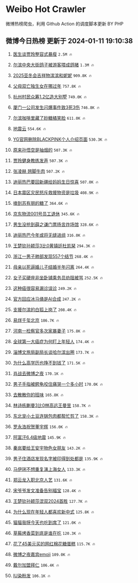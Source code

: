 # Weibo Hot Crawler 



微博热榜爬虫，利用 Github Action 的调度脚本更新 BY PHP 


## 微博今日热榜 更新于 2024-01-11 19:10:38 
1. [医生谈贾玲整容式暴瘦](https://s.weibo.com/weibo?q=%23%E5%8C%BB%E7%94%9F%E8%B0%88%E8%B4%BE%E7%8E%B2%E6%95%B4%E5%AE%B9%E5%BC%8F%E6%9A%B4%E7%98%A6%23&t=31&band_rank=1&Refer=top) `2.5M 🔥` 

1. [尔滨中央大街鸽子被游客喂成鸽猪](https://s.weibo.com/weibo?q=%23%E5%B0%94%E6%BB%A8%E4%B8%AD%E5%A4%AE%E5%A4%A7%E8%A1%97%E9%B8%BD%E5%AD%90%E8%A2%AB%E6%B8%B8%E5%AE%A2%E5%96%82%E6%88%90%E9%B8%BD%E7%8C%AA%23&t=31&band_rank=2&Refer=top) `1.3M 🔥` 

1. [2025亚冬会吉祥物滨滨和妮妮](https://s.weibo.com/weibo?q=%232025%E4%BA%9A%E5%86%AC%E4%BC%9A%E5%90%89%E7%A5%A5%E7%89%A9%E6%BB%A8%E6%BB%A8%E5%92%8C%E5%A6%AE%E5%A6%AE%23&t=31&band_rank=3&Refer=top) `909.8K 🔥` 

1. [父母双亡独生女在哪过年](https://s.weibo.com/weibo?q=%23%E7%88%B6%E6%AF%8D%E5%8F%8C%E4%BA%A1%E7%8B%AC%E7%94%9F%E5%A5%B3%E5%9C%A8%E5%93%AA%E8%BF%87%E5%B9%B4%23&t=31&band_rank=4&Refer=top) `757.8K 🔥` 

1. [杭州村民众筹1.2亿造大别墅](https://s.weibo.com/weibo?q=%23%E6%9D%AD%E5%B7%9E%E6%9D%91%E6%B0%91%E4%BC%97%E7%AD%B91.2%E4%BA%BF%E9%80%A0%E5%A4%A7%E5%88%AB%E5%A2%85%23&t=31&band_rank=5&Refer=top) `749.0K 🔥` 

1. [厦门一公司发生闪爆事件致3死3伤](https://s.weibo.com/weibo?q=%23%E5%8E%A6%E9%97%A8%E4%B8%80%E5%85%AC%E5%8F%B8%E5%8F%91%E7%94%9F%E9%97%AA%E7%88%86%E4%BA%8B%E4%BB%B6%E8%87%B43%E6%AD%BB3%E4%BC%A4%23&t=31&band_rank=6&Refer=top) `746.8K 🔥` 

1. [尔滨咖啡里藏了砂糖橘笑脸](https://s.weibo.com/weibo?q=%23%E5%B0%94%E6%BB%A8%E5%92%96%E5%95%A1%E9%87%8C%E8%97%8F%E4%BA%86%E7%A0%82%E7%B3%96%E6%A9%98%E7%AC%91%E8%84%B8%23&t=31&band_rank=7&Refer=top) `611.0K 🔥` 

1. [地震云](https://s.weibo.com/weibo?q=%E5%9C%B0%E9%9C%87%E4%BA%91&t=31&band_rank=8&Refer=top) `554.6K 🔥` 

1. [YG官网删除BLACKPINK个人介绍页面](https://s.weibo.com/weibo?q=%23YG%E5%AE%98%E7%BD%91%E5%88%A0%E9%99%A4BLACKPINK%E4%B8%AA%E4%BA%BA%E4%BB%8B%E7%BB%8D%E9%A1%B5%E9%9D%A2%23&t=31&band_rank=9&Refer=top) `530.3K 🔥` 

1. [原来孙悟空是抽烟的](https://s.weibo.com/weibo?q=%E5%8E%9F%E6%9D%A5%E5%AD%99%E6%82%9F%E7%A9%BA%E6%98%AF%E6%8A%BD%E7%83%9F%E7%9A%84&t=31&band_rank=10&Refer=top) `507.3K 🔥` 

1. [贾玲健身教练发声](https://s.weibo.com/weibo?q=%23%E8%B4%BE%E7%8E%B2%E5%81%A5%E8%BA%AB%E6%95%99%E7%BB%83%E5%8F%91%E5%A3%B0%23&t=31&band_rank=11&Refer=top) `507.3K 🔥` 

1. [张凌赫 翘脚牛肉](https://s.weibo.com/weibo?q=%E5%BC%A0%E5%87%8C%E8%B5%AB%20%E7%BF%98%E8%84%9A%E7%89%9B%E8%82%89&t=31&band_rank=12&Refer=top) `507.2K 🔥` 

1. [迪丽热巴要回新疆给妈妈生日惊喜](https://s.weibo.com/weibo?q=%E8%BF%AA%E4%B8%BD%E7%83%AD%E5%B7%B4%E8%A6%81%E5%9B%9E%E6%96%B0%E7%96%86%E7%BB%99%E5%A6%88%E5%A6%88%E7%94%9F%E6%97%A5%E6%83%8A%E5%96%9C&t=31&band_rank=13&Refer=top) `507.0K 🔥` 

1. [日本震区灾民怒斥救援物资是垃圾](https://s.weibo.com/weibo?q=%23%E6%97%A5%E6%9C%AC%E9%9C%87%E5%8C%BA%E7%81%BE%E6%B0%91%E6%80%92%E6%96%A5%E6%95%91%E6%8F%B4%E7%89%A9%E8%B5%84%E6%98%AF%E5%9E%83%E5%9C%BE%23&t=31&band_rank=14&Refer=top) `408.9K 🔥` 

1. [嗑到苏有朋的糖了](https://s.weibo.com/weibo?q=%23%E5%97%91%E5%88%B0%E8%8B%8F%E6%9C%89%E6%9C%8B%E7%9A%84%E7%B3%96%E4%BA%86%23&t=31&band_rank=15&Refer=top) `364.6K 🔥` 

1. [京东物流001号员工退休](https://s.weibo.com/weibo?q=%23%E4%BA%AC%E4%B8%9C%E7%89%A9%E6%B5%81001%E5%8F%B7%E5%91%98%E5%B7%A5%E9%80%80%E4%BC%91%23&t=31&band_rank=16&Refer=top) `345.6K 🔥` 

1. [男生没抢到薛之谦门票扬言炸场馆](https://s.weibo.com/weibo?q=%23%E7%94%B7%E7%94%9F%E6%B2%A1%E6%8A%A2%E5%88%B0%E8%96%9B%E4%B9%8B%E8%B0%A6%E9%97%A8%E7%A5%A8%E6%89%AC%E8%A8%80%E7%82%B8%E5%9C%BA%E9%A6%86%23&t=31&band_rank=17&Refer=top) `328.6K 🔥` 

1. [迪丽热巴今年或将无缝进组](https://s.weibo.com/weibo?q=%23%E8%BF%AA%E4%B8%BD%E7%83%AD%E5%B7%B4%E4%BB%8A%E5%B9%B4%E6%88%96%E5%B0%86%E6%97%A0%E7%BC%9D%E8%BF%9B%E7%BB%84%23&t=31&band_rank=18&Refer=top) `316.0K 🔥` 

1. [王楚钦孙颖莎3比0黄镇廷杜凯琹](https://s.weibo.com/weibo?q=%23%E7%8E%8B%E6%A5%9A%E9%92%A6%E5%AD%99%E9%A2%96%E8%8E%8E3%E6%AF%940%E9%BB%84%E9%95%87%E5%BB%B7%E6%9D%9C%E5%87%AF%E7%90%B9%23&t=31&band_rank=19&Refer=top) `294.3K 🔥` 

1. [浙江一男子肺部发现557个结节](https://s.weibo.com/weibo?q=%23%E6%B5%99%E6%B1%9F%E4%B8%80%E7%94%B7%E5%AD%90%E8%82%BA%E9%83%A8%E5%8F%91%E7%8E%B0557%E4%B8%AA%E7%BB%93%E8%8A%82%23&t=31&band_rank=20&Refer=top) `268.4K 🔥` 

1. [母亲以死逼婚儿子结婚半年闪离](https://s.weibo.com/weibo?q=%23%E6%AF%8D%E4%BA%B2%E4%BB%A5%E6%AD%BB%E9%80%BC%E5%A9%9A%E5%84%BF%E5%AD%90%E7%BB%93%E5%A9%9A%E5%8D%8A%E5%B9%B4%E9%97%AA%E7%A6%BB%23&t=31&band_rank=21&Refer=top) `264.4K 🔥` 

1. [女子买硬座非坐卧铺乘务员劝阻被骂](https://s.weibo.com/weibo?q=%23%E5%A5%B3%E5%AD%90%E4%B9%B0%E7%A1%AC%E5%BA%A7%E9%9D%9E%E5%9D%90%E5%8D%A7%E9%93%BA%E4%B9%98%E5%8A%A1%E5%91%98%E5%8A%9D%E9%98%BB%E8%A2%AB%E9%AA%82%23&t=31&band_rank=22&Refer=top) `252.5K 🔥` 

1. [这种癌很容易漏诊误诊](https://s.weibo.com/weibo?q=%23%E8%BF%99%E7%A7%8D%E7%99%8C%E5%BE%88%E5%AE%B9%E6%98%93%E6%BC%8F%E8%AF%8A%E8%AF%AF%E8%AF%8A%23&t=31&band_rank=23&Refer=top) `249.2K 🔥` 

1. [官方回应冰马俑是AI合成](https://s.weibo.com/weibo?q=%23%E5%AE%98%E6%96%B9%E5%9B%9E%E5%BA%94%E5%86%B0%E9%A9%AC%E4%BF%91%E6%98%AFAI%E5%90%88%E6%88%90%23&t=31&band_rank=24&Refer=top) `247.2K 🔥` 

1. [支援尔滨的白狐上岗了](https://s.weibo.com/weibo?q=%23%E6%94%AF%E6%8F%B4%E5%B0%94%E6%BB%A8%E7%9A%84%E7%99%BD%E7%8B%90%E4%B8%8A%E5%B2%97%E4%BA%86%23&t=31&band_rank=25&Refer=top) `208.4K 🔥` 

1. [易烊千玺北京](https://s.weibo.com/weibo?q=%E6%98%93%E7%83%8A%E5%8D%83%E7%8E%BA%E5%8C%97%E4%BA%AC&t=31&band_rank=26&Refer=top) `186.7K 🔥` 

1. [河南一检察官多次家暴妻子](https://s.weibo.com/weibo?q=%23%E6%B2%B3%E5%8D%97%E4%B8%80%E6%A3%80%E5%AF%9F%E5%AE%98%E5%A4%9A%E6%AC%A1%E5%AE%B6%E6%9A%B4%E5%A6%BB%E5%AD%90%23&t=31&band_rank=27&Refer=top) `175.8K 🔥` 

1. [全球第一大癌症为何盯上年轻人](https://s.weibo.com/weibo?q=%23%E5%85%A8%E7%90%83%E7%AC%AC%E4%B8%80%E5%A4%A7%E7%99%8C%E7%97%87%E4%B8%BA%E4%BD%95%E7%9B%AF%E4%B8%8A%E5%B9%B4%E8%BD%BB%E4%BA%BA%23&t=31&band_rank=28&Refer=top) `174.4K 🔥` 

1. [淄博文旅局副局长谈哈尔滨出圈](https://s.weibo.com/weibo?q=%23%E6%B7%84%E5%8D%9A%E6%96%87%E6%97%85%E5%B1%80%E5%89%AF%E5%B1%80%E9%95%BF%E8%B0%88%E5%93%88%E5%B0%94%E6%BB%A8%E5%87%BA%E5%9C%88%23&t=31&band_rank=29&Refer=top) `173.7K 🔥` 

1. [为什么高学历也挣不到钱了](https://s.weibo.com/weibo?q=%23%E4%B8%BA%E4%BB%80%E4%B9%88%E9%AB%98%E5%AD%A6%E5%8E%86%E4%B9%9F%E6%8C%A3%E4%B8%8D%E5%88%B0%E9%92%B1%E4%BA%86%23&t=31&band_rank=30&Refer=top) `171.5K 🔥` 

1. [肖战去微博之夜](https://s.weibo.com/weibo?q=%23%E8%82%96%E6%88%98%E5%8E%BB%E5%BE%AE%E5%8D%9A%E4%B9%8B%E5%A4%9C%23&t=31&band_rank=31&Refer=top) `170.1K 🔥` 

1. [男子手指被鳄龟咬住痛哭一个多小时](https://s.weibo.com/weibo?q=%23%E7%94%B7%E5%AD%90%E6%89%8B%E6%8C%87%E8%A2%AB%E9%B3%84%E9%BE%9F%E5%92%AC%E4%BD%8F%E7%97%9B%E5%93%AD%E4%B8%80%E4%B8%AA%E5%A4%9A%E5%B0%8F%E6%97%B6%23&t=31&band_rank=32&Refer=top) `170.0K 🔥` 

1. [去散散你的班味](https://s.weibo.com/weibo?q=%23%E5%8E%BB%E6%95%A3%E6%95%A3%E4%BD%A0%E7%9A%84%E7%8F%AD%E5%91%B3%23&t=31&band_rank=33&Refer=top) `165.8K 🔥` 

1. [林诗栋蒯曼3比0林高远王曼昱](https://s.weibo.com/weibo?q=%23%E6%9E%97%E8%AF%97%E6%A0%8B%E8%92%AF%E6%9B%BC3%E6%AF%940%E6%9E%97%E9%AB%98%E8%BF%9C%E7%8E%8B%E6%9B%BC%E6%98%B1%23&t=31&band_rank=34&Refer=top) `158.7K 🔥` 

1. [东北宠小土豆连锅包肉都帮忙剪了](https://s.weibo.com/weibo?q=%23%E4%B8%9C%E5%8C%97%E5%AE%A0%E5%B0%8F%E5%9C%9F%E8%B1%86%E8%BF%9E%E9%94%85%E5%8C%85%E8%82%89%E9%83%BD%E5%B8%AE%E5%BF%99%E5%89%AA%E4%BA%86%23&t=31&band_rank=35&Refer=top) `158.3K 🔥` 

1. [罗永浩祝贺董宇辉](https://s.weibo.com/weibo?q=%23%E7%BD%97%E6%B0%B8%E6%B5%A9%E7%A5%9D%E8%B4%BA%E8%91%A3%E5%AE%87%E8%BE%89%23&t=31&band_rank=36&Refer=top) `156.0K 🔥` 

1. [阿富汗6.4级地震](https://s.weibo.com/weibo?q=%23%E9%98%BF%E5%AF%8C%E6%B1%976.4%E7%BA%A7%E5%9C%B0%E9%9C%87%23&t=31&band_rank=37&Refer=top) `145.9K 🔥` 

1. [秦岚要给王安宇物色女朋友](https://s.weibo.com/weibo?q=%E7%A7%A6%E5%B2%9A%E8%A6%81%E7%BB%99%E7%8E%8B%E5%AE%89%E5%AE%87%E7%89%A9%E8%89%B2%E5%A5%B3%E6%9C%8B%E5%8F%8B&t=31&band_rank=38&Refer=top) `143.2K 🔥` 

1. [男子住酒店发现名字被印得到处都是](https://s.weibo.com/weibo?q=%23%E7%94%B7%E5%AD%90%E4%BD%8F%E9%85%92%E5%BA%97%E5%8F%91%E7%8E%B0%E5%90%8D%E5%AD%97%E8%A2%AB%E5%8D%B0%E5%BE%97%E5%88%B0%E5%A4%84%E9%83%BD%E6%98%AF%23&t=31&band_rank=39&Refer=top) `135.9K 🔥` 

1. [马伊琍不想重复演上海女人](https://s.weibo.com/weibo?q=%23%E9%A9%AC%E4%BC%8A%E7%90%8D%E4%B8%8D%E6%83%B3%E9%87%8D%E5%A4%8D%E6%BC%94%E4%B8%8A%E6%B5%B7%E5%A5%B3%E4%BA%BA%23&t=31&band_rank=40&Refer=top) `133.3K 🔥` 

1. [郑云龙入职北京人艺](https://s.weibo.com/weibo?q=%23%E9%83%91%E4%BA%91%E9%BE%99%E5%85%A5%E8%81%8C%E5%8C%97%E4%BA%AC%E4%BA%BA%E8%89%BA%23&t=31&band_rank=41&Refer=top) `131.6K 🔥` 

1. [宋爷爷发文准备告别福宝](https://s.weibo.com/weibo?q=%23%E5%AE%8B%E7%88%B7%E7%88%B7%E5%8F%91%E6%96%87%E5%87%86%E5%A4%87%E5%91%8A%E5%88%AB%E7%A6%8F%E5%AE%9D%23&t=31&band_rank=42&Refer=top) `128.4K 🔥` 

1. [王楚钦孙颖莎混双2024首胜](https://s.weibo.com/weibo?q=%23%E7%8E%8B%E6%A5%9A%E9%92%A6%E5%AD%99%E9%A2%96%E8%8E%8E%E6%B7%B7%E5%8F%8C2024%E9%A6%96%E8%83%9C%23&t=31&band_rank=43&Refer=top) `127.7K 🔥` 

1. [为什么现在年轻人都喜欢新中式](https://s.weibo.com/weibo?q=%23%E4%B8%BA%E4%BB%80%E4%B9%88%E7%8E%B0%E5%9C%A8%E5%B9%B4%E8%BD%BB%E4%BA%BA%E9%83%BD%E5%96%9C%E6%AC%A2%E6%96%B0%E4%B8%AD%E5%BC%8F%23&t=31&band_rank=44&Refer=top) `125.8K 🔥` 

1. [猫猫我呀今天也吃到席了](https://s.weibo.com/weibo?q=%E7%8C%AB%E7%8C%AB%E6%88%91%E5%91%80%E4%BB%8A%E5%A4%A9%E4%B9%9F%E5%90%83%E5%88%B0%E5%B8%AD%E4%BA%86&t=31&band_rank=45&Refer=top) `121.0K 🔥` 

1. [草莓烤香菜到底是谁在吃](https://s.weibo.com/weibo?q=%23%E8%8D%89%E8%8E%93%E7%83%A4%E9%A6%99%E8%8F%9C%E5%88%B0%E5%BA%95%E6%98%AF%E8%B0%81%E5%9C%A8%E5%90%83%23&t=31&band_rank=46&Refer=top) `120.3K 🔥` 

1. [花了45美元买的网红棉花糖蛋糕](https://s.weibo.com/weibo?q=%E8%8A%B1%E4%BA%8645%E7%BE%8E%E5%85%83%E4%B9%B0%E7%9A%84%E7%BD%91%E7%BA%A2%E6%A3%89%E8%8A%B1%E7%B3%96%E8%9B%8B%E7%B3%95&t=31&band_rank=47&Refer=top) `115.7K 🔥` 

1. [微博之夜嘉宾emoji](https://s.weibo.com/weibo?q=%E5%BE%AE%E5%8D%9A%E4%B9%8B%E5%A4%9C%E5%98%89%E5%AE%BEemoji&t=31&band_rank=48&Refer=top) `109.0K 🔥` 

1. [戴尔加盟拜仁](https://s.weibo.com/weibo?q=%E6%88%B4%E5%B0%94%E5%8A%A0%E7%9B%9F%E6%8B%9C%E4%BB%81&t=31&band_rank=49&Refer=top) `106.4K 🔥` 

1. [IU染粉发](https://s.weibo.com/weibo?q=%23IU%E6%9F%93%E7%B2%89%E5%8F%91%23&t=31&band_rank=50&Refer=top) `106.1K 🔥` 

